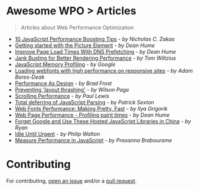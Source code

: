 # Awesome WPO > Articles

> Articles about Web Performance Optimization

- [10 JavaScript Performance Boosting Tips](http://jonraasch.com/blog/10-javascript-performance-boosting-tips-from-nicholas-zakas) - _by Nicholas C. Zakas_
- [Getting started with the Picture Element](http://deanhume.com/getting-started-with-the-picture-element/) - _by Dean Hume_
- [Improve Page Load Times With DNS Prefetching](http://www.deanhume.com/improve-page-load-times-with-dns-prefetching/) - _by Dean Hume_
- [Jank Busting for Better Rendering Performance](https://www.html5rocks.com/en/tutorials/speed/rendering/) - _by Tom Wiltzius_
- [JavaScript Memory Profiling](https://developers.google.com/web/tools/chrome-devtools/memory-problems?utm_campaign=2016q3&utm_medium=redirect&utm_source=dcc) - _by Google_
- [Loading webfonts with high performance on responsive sites](http://bdadam.com/blog/loading-webfonts-with-high-performance.html) - _by Adam Beres-Deak_
- [Performance As Design](https://bradfrost.com/blog/post/performance-as-design/) - _by Brad Frost_
- [Preventing 'layout thrashing'](http://wilsonpage.co.uk/preventing-layout-thrashing/) - _by Wilson Page_
- [Scrolling Performance](https://www.html5rocks.com/en/tutorials/speed/scrolling/) - _by Paul Lewis_
- [Total deferring of JavaScript Parsing](https://varvy.com/pagespeed/defer-loading-javascript.html) - _by Patrick Sexton_
- [Web Fonts Performance: Making Pretty, Fast](https://www.igvita.com/2012/09/12/web-fonts-performance-making-pretty-fast/) - _by Ilya Grigorik_
- [Web Page Performance - Profiling paint times](http://www.deanhume.com/web-page-performance-profiling-paint-times/) - _by Dean Hume_
- [Forget Google and Use These Hosted JavaScript Libraries in China](https://chineseseoshifu.com/blog/china-hosted-javascript-libraries-jquery-dojo-boostrap.html) - _by Ryan_
- [Idle Until Urgent](https://philipwalton.com/articles/idle-until-urgent/) - _by Philip Walton_
- [Measure Performance in JavaScript](https://medium.com/@prasanna18101994/measure-performance-in-javascript-254ad738669c) - _by Prasanna Brabourame_

# Contributing

For contributing, [open an issue](https://github.com/davidsonfellipe/awesome-wpo/issues) and/or a [pull request](https://github.com/davidsonfellipe/awesome-wpo/pulls).
